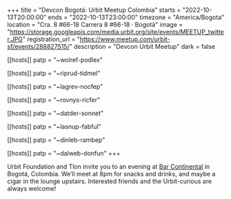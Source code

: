 +++
title = "Devcon Bogotá: Urbit Meetup Colombia"
starts = "2022-10-13T20:00:00"
ends = "2022-10-13T23:00:00"
timezone = "America/Bogota"
location = "Cra. 8 #66-18 Carrera 8 #66-18 · Bogotá"
image = "https://storage.googleapis.com/media.urbit.org/site/events/MEETUP_twitter.JPG"
registration_url = "https://www.meetup.com/urbit-sf/events/288827515/"
description = "Devcon Urbit Meetup"
dark = false

[[hosts]]
patp = "~wolref-podlex"

[[hosts]]
patp = "~riprud-tidmel"

[[hosts]]
patp = "~lagrev-nocfep"

[[hosts]]
patp = "~rovnys-ricfer"

[[hosts]]
patp = "~datder-sonnet"

[[hosts]]
patp = "~lasnup-fabful"

[[hosts]]
patp = "~dinleb-rambep"

[[hosts]]
patp = "~dalweb-donfun"
+++

Urbit Foundation and Tlon invite you to an evening at [Bar Continental](https://www.google.com/maps/place//data=!4m2!3m1!1s0x8e3f9b3980826eb5:0x66696deb3877b7b?source=g.page.share) in Bogotá, Colombia. We’ll meet at 8pm for snacks and drinks, and maybe a cigar in the lounge upstairs. Interested friends and the Urbit-curious are always welcome!
